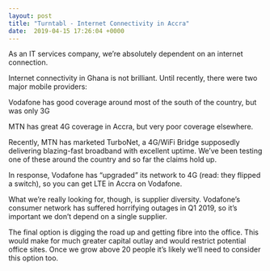 ```yaml
---
layout: post
title: "Turntabl - Internet Connectivity in Accra"
date:  2019-04-15 17:26:04 +0000
---
```


As an IT services company, we’re absolutely dependent on an internet connection.

Internet connectivity in Ghana is not brilliant. Until recently, there were two major mobile providers:

Vodafone has good coverage around most of the south of the country, but was only 3G

MTN has great 4G coverage in Accra, but very poor coverage elsewhere.

Recently, MTN has marketed TurboNet, a 4G/WiFi Bridge supposedly delivering blazing-fast broadband with excellent uptime. We’ve been testing one of these around the country and so far the claims hold up.

In response, Vodafone has “upgraded” its network to 4G (read: they flipped a switch), so you can get LTE in Accra on Vodafone.

What we’re really looking for, though, is supplier diversity. Vodafone’s consumer network has suffered horrifying outages in Q1 2019, so it’s important we don’t depend on a single supplier.

The final option is digging the road up and getting fibre into the office. This would make for much greater capital outlay and would restrict potential office sites. Once we grow above 20 people it’s likely we’ll need to consider this option too.
